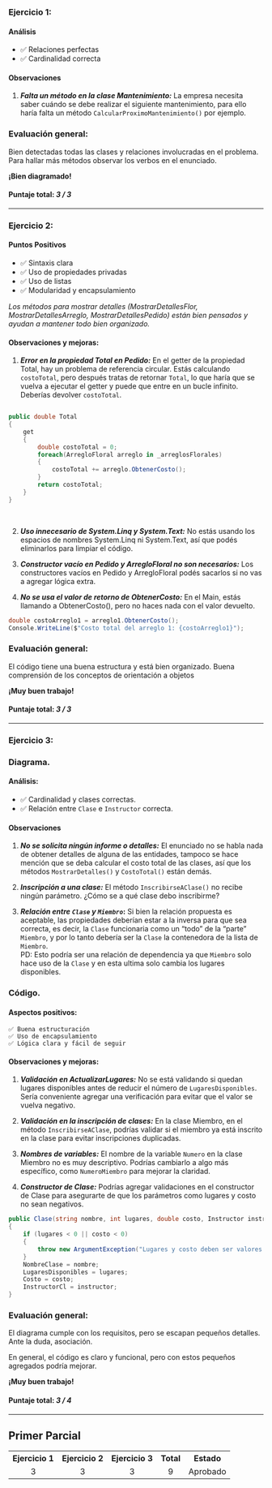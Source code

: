 ### Ejercicio 1:

#### Análisis

- ✅ Relaciones perfectas
- ✅ Cardinalidad correcta

#### Observaciones

1. **_Falta un método en la clase Mantenimiento:_**
   La empresa necesita saber cuándo se debe realizar el siguiente mantenimiento, para ello haría falta un método `CalcularProximoMantenimiento()` por ejemplo.

### Evaluación general:

Bien detectadas todas las clases y relaciones involucradas en el problema.
Para hallar más métodos observar los verbos en el enunciado.

**¡Bien diagramado!**

#### Puntaje total: _3 / 3_

---

### Ejercicio 2:

#### Puntos Positivos

- ✅ Sintaxis clara
- ✅ Uso de propiedades privadas
- ✅ Uso de listas
- ✅ Modularidad y encapsulamiento

_Los métodos para mostrar detalles (MostrarDetallesFlor, MostrarDetallesArreglo, MostrarDetallesPedido) están bien pensados y ayudan a mantener todo bien organizado._
<br>

#### Observaciones y mejoras:

1. **_Error en la propiedad Total en Pedido:_**
   En el getter de la propiedad Total, hay un problema de referencia circular. Estás calculando `costoTotal`, pero después tratas de retornar `Total`, lo que haría que se vuelva a ejecutar el getter y puede que entre en un bucle infinito. Deberías devolver `costoTotal`.

```csharp

public double Total
{
    get
    {
        double costoTotal = 0;
        foreach(ArregloFloral arreglo in _arreglosFlorales)
        {
            costoTotal += arreglo.ObtenerCosto();
        }
        return costoTotal;
    }
}
```

<br>

2. **_Uso innecesario de System.Linq y System.Text:_**
   No estás usando los espacios de nombres System.Linq ni System.Text, así que podés eliminarlos para limpiar el código.

3. **_Constructor vacío en Pedido y ArregloFloral no son necesarios:_**
   Los constructores vacíos en Pedido y ArregloFloral podés sacarlos si no vas a agregar lógica extra.

4. **_No se usa el valor de retorno de ObtenerCosto:_** En el Main, estás llamando a ObtenerCosto(), pero no haces nada con el valor devuelto.

```csharp
double costoArreglo1 = arreglo1.ObtenerCosto();
Console.WriteLine($"Costo total del arreglo 1: {costoArreglo1}");
```

### Evaluación general:

El código tiene una buena estructura y está bien organizado. Buena comprensión de los conceptos de orientación a objetos

**¡Muy buen trabajo!**

#### Puntaje total: _3 / 3_

---

### Ejercicio 3:

### Diagrama.

#### Análisis:

- ✅ Cardinalidad y clases correctas.
- ✅ Relación entre `Clase` e `Instructor` correcta.

#### Observaciones

1. **_No se solicita ningún informe o detalles:_**
   El enunciado no se habla nada de obtener detalles de alguna de las entidades, tampoco se hace mención que se deba calcular el costo total de las clases, así que los métodos `MostrarDetalles()` y `CostoTotal()` están demás.

2. **_Inscripción a una clase:_**
   El método `InscribirseAClase()` no recibe ningún parámetro. ¿Cómo se a qué clase debo inscribirme?

3. **_Relación entre `Clase` y `Miembro`_:**
   Si bien la relación propuesta es aceptable, las propiedades deberían estar a la inversa para que sea correcta, es decir, la `Clase` funcionaria como un “todo” de la “parte” `Miembro`, y por lo tanto debería ser la `Clase` la contenedora de la lista de `Miembro`. <br>
   PD: Esto podría ser una relación de dependencia ya que `Miembro` solo hace uso de la `Clase` y en esta ultima solo cambia los lugares disponibles.

### Código.

#### Aspectos positivos:

    ✅ Buena estructuración
    ✅ Uso de encapsulamiento
    ✅ Lógica clara y fácil de seguir

#### Observaciones y mejoras:

1. **_Validación en ActualizarLugares:_**
   No se está validando si quedan lugares disponibles antes de reducir el número de `LugaresDisponibles`. Sería conveniente agregar una verificación para evitar que el valor se vuelva negativo.

2. **_Validación en la inscripción de clases:_**
   En la clase Miembro, en el método `InscribirseAClase`, podrías validar si el miembro ya está inscrito en la clase para evitar inscripciones duplicadas.

3. **_Nombres de variables:_**
   El nombre de la variable `Numero` en la clase Miembro no es muy descriptivo. Podrías cambiarlo a algo más específico, como `NumeroMiembro` para mejorar la claridad.

4. **_Constructor de Clase:_**
   Podrías agregar validaciones en el constructor de Clase para asegurarte de que los parámetros como lugares y costo no sean negativos.

```csharp
public Clase(string nombre, int lugares, double costo, Instructor instructor)
{
    if (lugares < 0 || costo < 0)
    {
        throw new ArgumentException("Lugares y costo deben ser valores positivos.");
    }
    NombreClase = nombre;
    LugaresDisponibles = lugares;
    Costo = costo;
    InstructorCl = instructor;
}
```

### Evaluación general:

El diagrama cumple con los requisitos, pero se escapan pequeños detalles.
Ante la duda, asociación.

En general, el código es claro y funcional, pero con estos pequeños agregados podría mejorar.

**¡Muy buen trabajo!**

#### Puntaje total: _3 / 4_

---

## Primer Parcial

<table>
  <tr>
    <th>Ejercicio 1</th>
    <th>Ejercicio 2</th>
    <th>Ejercicio 3</th>
    <th>Total</th>
    <th>Estado</th>
  </tr>
  <tr>
    <td align="center">3</td>
    <td align="center">3</td>
    <td align="center">3</td>
    <td align="center">9</td>
    <td align="center">Aprobado</td>
  </tr>
</table>
